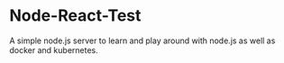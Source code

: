 # Node-React-Test

A simple node.js server to learn and play around with node.js as well as docker and kubernetes.
